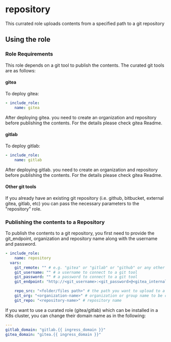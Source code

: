 # repository

This currated role uploads contents from a specified path to a git repository

## Using the role

### Role Requirements
This role depends on a git tool to publish the contents. The curated git tools are as follows:

#### gitea
To deploy gitea:
```yaml
- include_role:
    name: gitea
```
After deploying gitea. you need to create an organization and repository before publishing the contents.
For the details please check gitea Readme.

#### gitlab
To deploy gitlab:
```yaml
- include_role:
    name: gitlab
```
After deploying gitlab. you need to create an organization and repository before publishing the contents.
For the details please check gitea Readme.
#### Other git tools
If you already have an existing git repository (i.e. github, bitbucket, external gitea, gitlab, etc) you can pass the necessary parameters to the "repository" role.

### Publishing the contents to a Repository

To publish the contents to a git repository, you first need to provide the git_endpoint, organization and repository name along with the username and password.

```yaml
- include_role:
    name: repository
  vars:
    git_remote: "" # e.g. "gitea" or "gitlab" or "github" or any other git tool
    git_username: "" # a username to connect to a git tool
    git_password: "" # a password to connect to a git tool
    git_endpoint: "http://<git_username>:<git_password>@<gitea_internal_endpoint>" # if the git_remote is gitea or gitlab, git_endpoint is generated automatically. For the rest, you can directly set an endpoint

    repo_src: "<folder/files path>" # the path you want to upload to a git repository
    git_org: "<organization-name>" # organization or group name to be created in a git tool
    git_repo: "<repository-name>" # repository name

```
If you want to use a curated role (gitea/gitlab) which can be installed in a K8s cluster, you can change their domain name as in the following: 

```yaml
---
gitlab_domain: "gitlab.{{ ingress_domain }}"
gitea_domain: "gitea.{{ ingress_domain }}"
```
